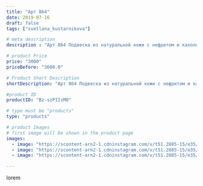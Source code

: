 ```yaml
---
title: "Арт 864"
date: 2019-07-16
draft: false
tags: ["svetlana_kustarnikova"]

# meta description
description : "Арт 864 Подвеска из натуральной кожи с нефритом и кахолонгом.  Продано"

# product Price
price: "3000"
priceBefore: "3600.0"

# Product Short Description
shortDescription: "Арт 864 Подвеска из натуральной кожи с нефритом и кахолонгом.  Продано"

#product ID
productID: "Bz-szPIIsM0"

# type must be "products"
type: "products"

# product Images
# first image will be shown in the product page
images:
  - image: "https://scontent-arn2-1.cdninstagram.com/v/t51.2885-15/e35/p1080x1080/66139793_175668680124338_1545914088484361322_n.jpg?tp=1&_nc_ht=scontent-arn2-1.cdninstagram.com&_nc_cat=102&_nc_ohc=0TW_UvXw1CUAX_H2z0d&ccb=7-4&oh=4a3eb663125a39f00a2694aaea5141f7&oe=608206B6&ig_cache_key=MjA4OTMwNDMwMjkxODE5NTQ4OQ%3D%3D.2-ccb7-4"
  - image: "https://scontent-arn2-1.cdninstagram.com/v/t51.2885-15/e35/p1080x1080/65910639_420034888722615_5539057450221982774_n.jpg?tp=1&_nc_ht=scontent-arn2-1.cdninstagram.com&_nc_cat=103&_nc_ohc=SA7ZWWiSpDAAX-b7vSy&ccb=7-4&oh=13ec2caf1bf9ed9ba7d8b51e9359e511&oe=6082E509&ig_cache_key=MjA4OTMwNDMwMjg4NDUxNDgwMQ%3D%3D.2-ccb7-4"
  - image: "https://scontent-arn2-1.cdninstagram.com/v/t51.2885-15/e35/p1080x1080/65671692_2402658636683149_677735869914519839_n.jpg?tp=1&_nc_ht=scontent-arn2-1.cdninstagram.com&_nc_cat=101&_nc_ohc=9z996xLqm6gAX9AG31f&ccb=7-4&oh=034cca3d94a5dae603bf1c011632c297&oe=60818981&ig_cache_key=MjA4OTMwNDMwMjkwMTQ0MjQ3OA%3D%3D.2-ccb7-4"

---
```

lorem
